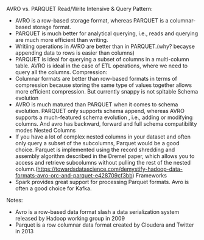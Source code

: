 AVRO vs. PARQUET
Read/Write Intensive & Query Pattern:
- AVRO is a row-based storage format, whereas PARQUET is a columnar-based storage format.
- PARQUET is much better for analytical querying, i.e., reads and querying are much more efficient than writing.
- Writiing operations in AVRO are better than in PARQUET.(why? becayse appending data to rows is easier than columns)
- PARQUET is ideal for querying a subset of columns in a multi-column table. AVRO is ideal in the case of ETL operations, where we need to query all the columns.
Compression:
- Columnar formats are better than row-based formats in terms of compression because storing the same type of values together allows more efficient compression. But currently snappy is not spltable
Schema evolution
- AVRO is much matured than PARQUET when it comes to schema evolution. PARQUET only supports schema append, whereas AVRO supports a much-featured schema evolution
, i.e., adding or modifying columns. And avro has backward, forward and full schema compatibility modes
Nested Columns
- If you have a lot of complex nested columns in your dataset and often only query a subset of the subcolumns, Parquet would be a good choice. Parquet is implemented using the record shredding and assembly algorithm described in the Dremel paper, which allows you to access and retrieve subcolumns without pulling the rest of the nested column.(https://towardsdatascience.com/demystify-hadoop-data-formats-avro-orc-and-parquet-e428709cf3bb)
Frameworks
- Spark provides great support for processing Parquet formats. Avro is often a good choice for Kafka.

Notes:
- Avro is a row-based data format slash a data serialization system released by Hadoop working group in 2009
- Parquet is a row columnar data format created by Cloudera and Twitter in 2013
